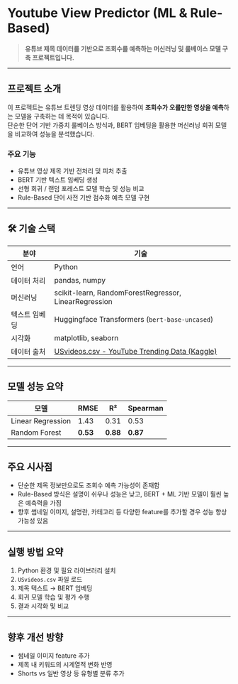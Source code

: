 #  Youtube View Predictor (ML & Rule-Based)

> **유튜브 제목 데이터를 기반으로 조회수를 예측하는 머신러닝 및 룰베이스 모델 구축 프로젝트입니다.**

---

##  프로젝트 소개

이 프로젝트는 유튜브 트렌딩 영상 데이터를 활용하여 **조회수가 오를만한 영상을 예측**하는 모델을 구축하는 데 목적이 있습니다.  
단순한 단어 기반 가중치 룰베이스 방식과, BERT 임베딩을 활용한 머신러닝 회귀 모델을 비교하여 성능을 분석했습니다.

###  주요 기능
- 유튜브 영상 제목 기반 전처리 및 피처 추출
- BERT 기반 텍스트 임베딩 생성
- 선형 회귀 / 랜덤 포레스트 모델 학습 및 성능 비교
- Rule-Based 단어 사전 기반 점수화 예측 모델 구현

---

## 🛠 기술 스택

| 분야        | 기술 |
|-------------|------|
| 언어        | Python |
| 데이터 처리 | pandas, numpy |
| 머신러닝    | scikit-learn, RandomForestRegressor, LinearRegression |
| 텍스트 임베딩 | Huggingface Transformers (`bert-base-uncased`) |
| 시각화      | matplotlib, seaborn |
| 데이터 출처 | [USvideos.csv - YouTube Trending Data (Kaggle)](https://www.kaggle.com/datasets/datasnaek/youtube-new) |

---

##  모델 성능 요약

| 모델 | RMSE | R² | Spearman |
|------|------|----|----------|
| Linear Regression | 1.43 | 0.31 | 0.53 |
| Random Forest | **0.53** | **0.88** | **0.87** |


---

##  주요 시사점

- 단순한 제목 정보만으로도 조회수 예측 가능성이 존재함
- Rule-Based 방식은 설명이 쉬우나 성능은 낮고, BERT + ML 기반 모델이 훨씬 높은 예측력을 가짐
- 향후 썸네일 이미지, 설명란, 카테고리 등 다양한 feature를 추가할 경우 성능 향상 가능성 있음

---

##  실행 방법 요약

1. Python 환경 및 필요 라이브러리 설치
2. `USvideos.csv` 파일 로드
3. 제목 텍스트 → BERT 임베딩
4. 회귀 모델 학습 및 평가 수행
5. 결과 시각화 및 비교

---

##  향후 개선 방향

- 썸네일 이미지 feature 추가
- 제목 내 키워드의 시계열적 변화 반영
- Shorts vs 일반 영상 등 유형별 분류 추가
